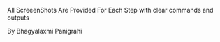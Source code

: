 All ScreeenShots Are Provided For Each Step with clear commands and outputs

By Bhagyalaxmi Panigrahi
